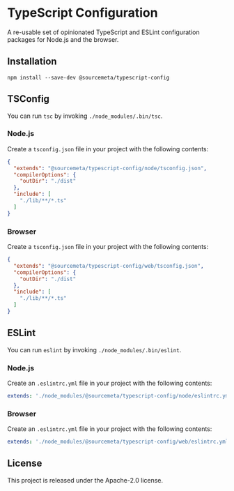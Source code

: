 TypeScript Configuration
========================

A re-usable set of opinionated TypeScript and ESLint configuration packages for
Node.js and the browser.

Installation
------------

```
npm install --save-dev @sourcemeta/typescript-config
```

TSConfig
--------

You can run `tsc` by invoking `./node_modules/.bin/tsc`.

### Node.js

Create a `tsconfig.json` file in your project with the following contents:

```json
{
  "extends": "@sourcemeta/typescript-config/node/tsconfig.json",
  "compilerOptions": {
    "outDir": "./dist"
  },
  "include": [
    "./lib/**/*.ts"
  ]
}
```

### Browser

Create a `tsconfig.json` file in your project with the following contents:

```json
{
  "extends": "@sourcemeta/typescript-config/web/tsconfig.json",
  "compilerOptions": {
    "outDir": "./dist"
  },
  "include": [
    "./lib/**/*.ts"
  ]
}
```

ESLint
------

You can run `eslint` by invoking `./node_modules/.bin/eslint`.

### Node.js

Create an `.eslintrc.yml` file in your project with the following contents:

```yaml
extends: './node_modules/@sourcemeta/typescript-config/node/eslintrc.yml'
```

### Browser

Create an `.eslintrc.yml` file in your project with the following contents:

```yaml
extends: './node_modules/@sourcemeta/typescript-config/web/eslintrc.yml'
```

License
-------

This project is released under the Apache-2.0 license.
